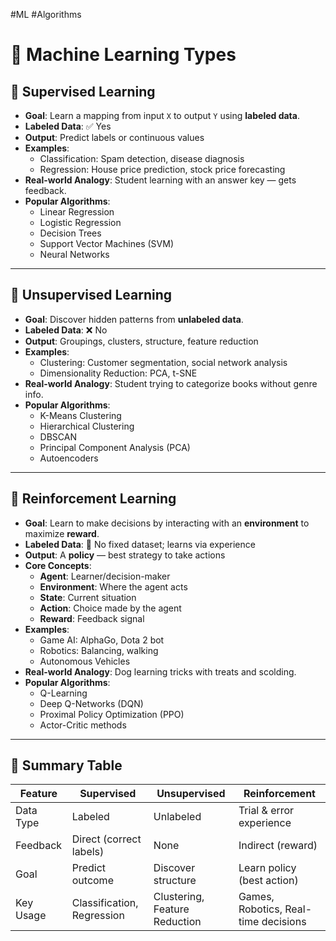 #ML #Algorithms 
# 🧠 Machine Learning Types

## 🔹 Supervised Learning

- **Goal**: Learn a mapping from input `X` to output `Y` using **labeled data**.
- **Labeled Data**: ✅ Yes
- **Output**: Predict labels or continuous values
- **Examples**:
  - Classification: Spam detection, disease diagnosis
  - Regression: House price prediction, stock price forecasting
- **Real-world Analogy**: Student learning with an answer key — gets feedback.
- **Popular Algorithms**:
  - Linear Regression
  - Logistic Regression
  - Decision Trees
  - Support Vector Machines (SVM)
  - Neural Networks

---

## 🔹 Unsupervised Learning

- **Goal**: Discover hidden patterns from **unlabeled data**.
- **Labeled Data**: ❌ No
- **Output**: Groupings, clusters, structure, feature reduction
- **Examples**:
  - Clustering: Customer segmentation, social network analysis
  - Dimensionality Reduction: PCA, t-SNE
- **Real-world Analogy**: Student trying to categorize books without genre info.
- **Popular Algorithms**:
  - K-Means Clustering
  - Hierarchical Clustering
  - DBSCAN
  - Principal Component Analysis (PCA)
  - Autoencoders

---

## 🔹 Reinforcement Learning

- **Goal**: Learn to make decisions by interacting with an **environment** to maximize **reward**.
- **Labeled Data**: 🚫 No fixed dataset; learns via experience
- **Output**: A **policy** — best strategy to take actions
- **Core Concepts**:
  - **Agent**: Learner/decision-maker
  - **Environment**: Where the agent acts
  - **State**: Current situation
  - **Action**: Choice made by the agent
  - **Reward**: Feedback signal
- **Examples**:
  - Game AI: AlphaGo, Dota 2 bot
  - Robotics: Balancing, walking
  - Autonomous Vehicles
- **Real-world Analogy**: Dog learning tricks with treats and scolding.
- **Popular Algorithms**:
  - Q-Learning
  - Deep Q-Networks (DQN)
  - Proximal Policy Optimization (PPO)
  - Actor-Critic methods

---

## 🔁 Summary Table

| Feature        | Supervised        | Unsupervised         | Reinforcement             |
|----------------|-------------------|-----------------------|----------------------------|
| Data Type      | Labeled           | Unlabeled             | Trial & error experience  |
| Feedback       | Direct (correct labels) | None            | Indirect (reward)         |
| Goal           | Predict outcome   | Discover structure    | Learn policy (best action)|
| Key Usage      | Classification, Regression | Clustering, Feature Reduction | Games, Robotics, Real-time decisions |


